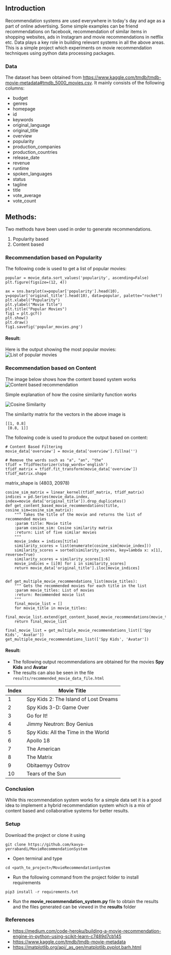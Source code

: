 ## Introduction
Recommendation systems are used everywhere in today's day and age as a part of online advertising. Some simple 
examples can be friend recommendations on facebook, recommendation of similar items in shopping websites, ads in 
Instagram and movie recommendations in netflix etc. Data plays a key role in building relevant systems in all the
above areas. This is a simple project which experiments on movie recommendation techniques using python data processing 
packages.

### Data
The dataset has been obtained from https://www.kaggle.com/tmdb/tmdb-movie-metadata#tmdb_5000_movies.csv. 
It mainly consists of the following columns:
- budget
- genres
- homepage
- id
- keywords
- original_language
- original_title
- overview
- popularity
- production_companies
- production_countries
- release_date
- revenue
- runtime
- spoken_languages
- status
- tagline
- title
- vote_average
- vote_count

## Methods:
Two methods have been used in order to generate recommendations.

1. Popularity based
2. Content based

### Recommendation based on Popularity
The following code is used to get a list of popular movies:
```
popular = movie_data.sort_values('popularity', ascending=False)
plt.figure(figsize=(12, 4))

ax = sns.barplot(x=popular['popularity'].head(10), y=popular['original_title'].head(10), data=popular, palette="rocket")
plt.xlabel("Popularity")
plt.ylabel("Movie Title")
plt.title("Popular Movies")
fig1 = plt.gcf()
plt.show()
plt.draw()
fig1.savefig('popular_movies.png')
```
#### Result:
Here is the output showing the most popular movies:
![List of popular movies](results/popular_movies.png)

### Recommendation based on Content
The image below shows how the content based system works
![Content based recommendation](readme_images/content_based_system_image.png)

Simple explanation of how the cosine similarity function works

![Cosine Similarity](readme_images/cosine_similarity.png)

The similarity matrix for the vectors in the above image is 
```
[[1, 0.8]
 [0.8, 1]]
```

The following code is used to produce the output based on content:
```
# Content Based Filtering
movie_data['overview'] = movie_data['overview'].fillna('')

# Remove the words such as "a", "an", "the"
tfidf = TfidfVectorizer(stop_words='english')
tfidf_matrix = tfidf.fit_transform(movie_data['overview'])
tfidf_matrix.shape
```
matrix_shape is (4803, 20978)
```
cosine_sim_matrix = linear_kernel(tfidf_matrix, tfidf_matrix)
indices = pd.Series(movie_data.index, index=movie_data['original_title']).drop_duplicates()
def get_content_based_movie_recommendations(title, cosine_sim=cosine_sim_matrix):
    """ Takes the title of the movie and returns the list of recommended movies
    :param title: Movie title
    :param cosine_sim: Cosine similarity matrix
    :return: List of five similar movies
    """
    movie_index = indices[title]
    similarity_scores = list(enumerate(cosine_sim[movie_index]))
    similarity_scores = sorted(similarity_scores, key=lambda x: x[1], reverse=True)
    similarity_scores = similarity_scores[1:6]
    movie_indices = [i[0] for i in similarity_scores]
    return movie_data['original_title'].iloc[movie_indices]


def get_multiple_movie_recommendations_list(movie_titles):
    """ Gets the recommended movies for each title in the list
    :param movie_titles: List of movies
    :return: Recommended movie list
    """
    final_movie_list = []
    for movie_title in movie_titles:
        final_movie_list.extend(get_content_based_movie_recommendations(movie_title))
    return final_movie_list

final_movie_list = get_multiple_movie_recommendations_list(['Spy Kids', 'Avatar'])
get_multiple_movie_recommendations_list(['Spy Kids', 'Avatar'])
```

#### Result:
- The following output recommendations are obtained for the movies **Spy Kids** and **Avatar**
- The results can also be seen in the file ```results/recommended_movie_data_file.html```

|Index|Movie Title|
|--- |--- |
|1|Spy Kids 2: The Island of Lost Dreams|
|2|Spy Kids 3-D: Game Over|
|3|Go for It!|
|4|Jimmy Neutron: Boy Genius|
|5|Spy Kids: All the Time in the World|
|6|Apollo 18|
|7|The American|
|8|The Matrix|
|9|Obitaemyy Ostrov|
|10|Tears of the Sun|

### Conclusion
While this recommendation system works for a simple data set it is 
a good idea to implement a hybrid recommendation system which is a 
mix of content based and collaborative systems for better results.

### Setup

Download the project or clone it using 
```
git clone https://github.com/kavya-yerrabandi/MovieRecommendationSystem
```
- Open terminal and type
```
cd <path_to_project>/MovieRecommendationSystem
```
- Run the following command from the project folder to install requirements
```
pip3 install -r requirements.txt
```
- Run the **movie_recommendation_system.py** file to obtain the results and the files generated can be
viewed in the **results** folder

### References
- https://medium.com/code-heroku/building-a-movie-recommendation-engine-in-python-using-scikit-learn-c7489d7cb145
- https://www.kaggle.com/tmdb/tmdb-movie-metadata
- https://matplotlib.org/api/_as_gen/matplotlib.pyplot.barh.html
